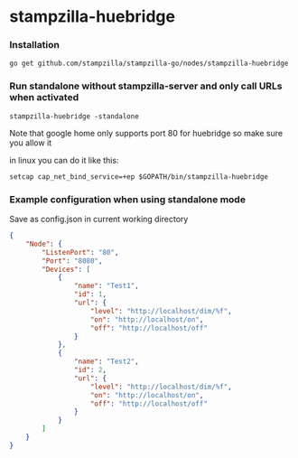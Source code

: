 # stampzilla-huebridge


### Installation
```
go get github.com/stampzilla/stampzilla-go/nodes/stampzilla-huebridge
```


### Run standalone without stampzilla-server and only call URLs when activated
```
stampzilla-huebridge -standalone
```


Note that google home only supports port 80 for huebridge so make sure you allow it

in linux you can do it like this:
```
setcap cap_net_bind_service=+ep $GOPATH/bin/stampzilla-huebridge
```


### Example configuration when using standalone mode

Save as config.json in current working directory
```json
{
	"Node": {
		"ListenPort": "80",
		"Port": "8080",
		"Devices": [
			{
				"name": "Test1",
				"id": 1,
				"url": {
					"level": "http://localhost/dim/%f",
					"on": "http://localhost/on",
					"off": "http://localhost/off"
				}
			},
			{
				"name": "Test2",
				"id": 2,
				"url": {
					"level": "http://localhost/dim/%f",
					"on": "http://localhost/on",
					"off": "http://localhost/off"
				}
			}
		]
	}
}

```
